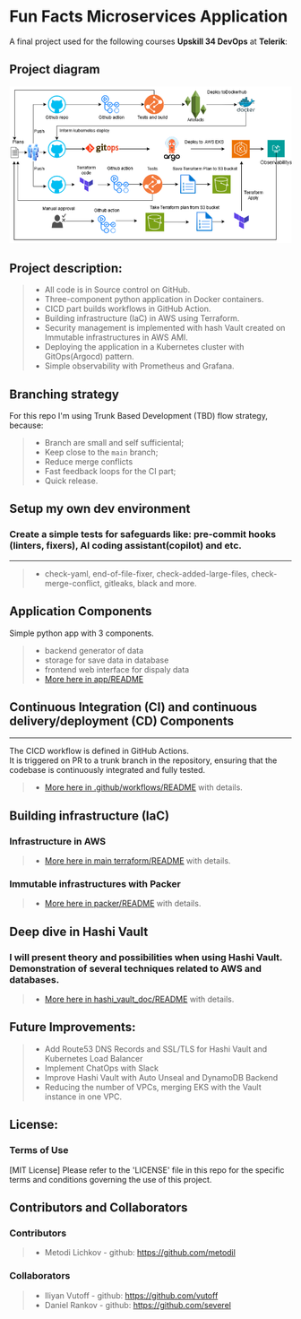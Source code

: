 # Fun Facts Microservices Application
A final project used for the following courses **Upskill 34 DevOps**  at **Telerik**:
## Project diagram

![general setup](images/cicd-main.drawio.png)

## Project description:
> - All code is in Source control on GitHub.
> - Three-component python application in Docker containers.
> - CICD part builds workflows in GitHub Action.
> - Building infrastructure (IaC) in AWS using Terraform.
> - Security management is implemented with hash Vault created on Immutable infrastructures in AWS AMI.
> - Deploying the application in a Kubernetes cluster with GitOps(Argocd) pattern.
> - Simple observability with Prometheus and Grafana.

## Branching strategy
For this repo I'm using Trunk Based Development (TBD) flow strategy, because:
> - Branch are small and self sufficiental;
> - Keep close to the `main` branch;
> - Reduce merge conflicts
> - Fast feedback loops for the CI part;
> - Quick release.

## Setup my own dev environment
### Create a simple tests for safeguards like: pre-commit hooks (linters, fixers),  AI coding assistant(copilot)  and etc.
***
> - check-yaml, end-of-file-fixer, check-added-large-files, check-merge-conflict, gitleaks, black and more.

## Application Components
Simple python app with 3 components.
> - backend generator of data
> - storage for save data in database
> - frontend web interface for dispaly data
> - [More here in app/README](app/README.md)

## Continuous Integration (CI) and continuous delivery/deployment (CD)  Components
***
The CICD workflow is defined in GitHub Actions.\
It is triggered on PR to a trunk branch in the repository,
ensuring that the codebase is continuously integrated and fully tested.

> - [More here in .github/workflows/README](.github/workflows/README.md) with details.

## Building infrastructure (IaC)
### Infrastructure in AWS
> - [More here in main terraform/README](terraform/README.md) with details.
### Immutable infrastructures with Packer
> - [More here in packer/README](packer/README.md) with details.

## Deep dive in Hashi Vault
### I will present theory and possibilities when using Hashi Vault. Demonstration of several techniques related to AWS and databases.
> - [More here in hashi_vault_doc/README](hashi_vault_doc/README.md) with details.

## Future Improvements:
> - Add Route53 DNS Records and SSL/TLS for Hashi Vault and Kubernetes Load Balancer
> - Implement ChatOps with Slack
> - Improve Hashi Vault with Auto Unseal and DynamoDB Backend
> - Reducing the number of VPCs, merging EKS with the Vault instance in one VPC.

## License:
### Terms of Use

[MIT License]
Please refer to the 'LICENSE' file in this repo for the specific terms and conditions governing the use of this project.

## Contributors and Collaborators
### Contributors
> - Metodi Lichkov - github: https://github.com/metodil

### Collaborators
> - Iliyan Vutoff - github: https://github.com/vutoff
> - Daniel Rankov - github: https://github.com/severel
